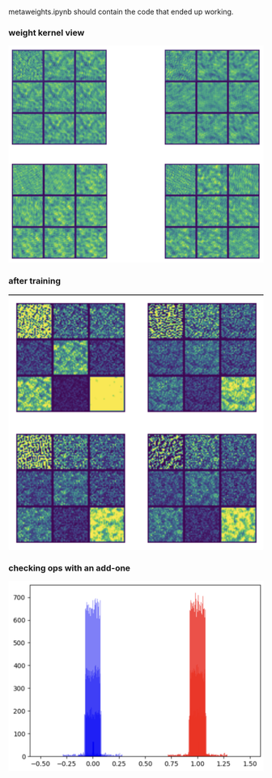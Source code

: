 metaweights.ipynb should contain the code that ended up working.

### weight kernel view
![](weight_kernels.png)
### after training
![](updated_kernels.png)

### checking ops with an add-one
![](update_graph.png)
